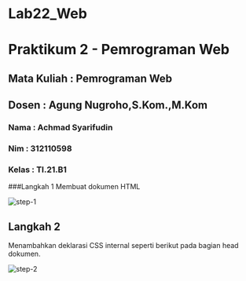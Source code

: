 # Lab22_Web

<h1> Praktikum 2 - Pemrograman Web </h1>
<h2> Mata Kuliah : Pemrograman Web </h2>
<h2> Dosen        : Agung Nugroho,S.Kom.,M.Kom </h2>

<h3> Nama : Achmad Syarifudin </h3>
<h3> Nim  : 312110598 </h3> 
<h3> Kelas : TI.21.B1 </h3>



 ###Langkah 1
 Membuat dokumen HTML
 
 
 
 
  ![step-1](https://imgur.com/FQPJwTH.png)



## Langkah 2
Menambahkan deklarasi CSS internal seperti berikut pada bagian head dokumen. 

![step-2](https://imgur.com/UbP6fBT.png)

